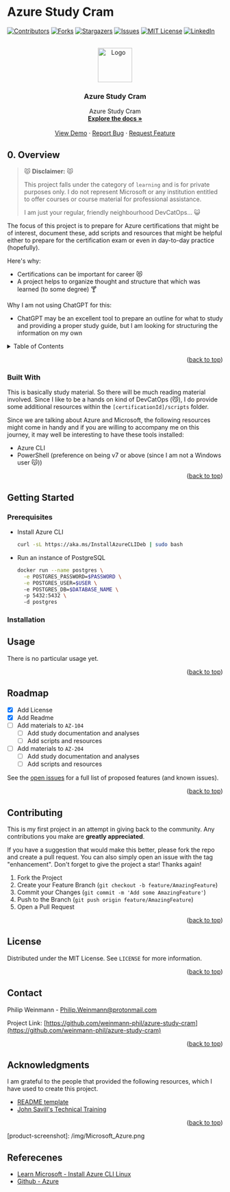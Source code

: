<!-- DISCLAIMER -->
<!-- This README uses the template provided by 
*** [othneildrev](https://github.com/othneildrew/Best-README-Template/blob/master/README.md)
*** and is licensed under the MIT creative commons license. (2022-09-30)
*** Please support the channel.
-->

# Azure Study Cram
<!-- <a name="readme-top"></a> -->

<!-- PROJECT SHIELDS -->
<!--
*** I'm using markdown "reference style" links for readability.
*** Reference links are enclosed in brackets [ ] instead of parentheses ( ).
*** See the bottom of this document for the declaration of the reference variables
*** for contributors-url, forks-url, etc. This is an optional, concise syntax you may use.
*** https://www.markdownguide.org/basic-syntax/#reference-style-links
-->
[![Contributors][contributors-shield]][contributors-url]
[![Forks][forks-shield]][forks-url]
[![Stargazers][stars-shield]][stars-url]
[![Issues][issues-shield]][issues-url]
[![MIT License][license-shield]][license-url]
[![LinkedIn][linkedin-shield]][linkedin-url]

<!-- PROJECT LOGO -->
<br />
<div align="center">
  <a href="https://github.com/weinmann-phil/azure-study-cram">
    <img src="img/Microsof_Azure.png" alt="Logo" width="80" height="80">
  </a>

  <h3 align="center">Azure Study Cram</h3>

  <p align="center">
    Azure Study Cram 
    <br />
    <a href="https://github.com/weinmann-phil/azure-study-cram"><strong>Explore the docs »</strong></a>
    <br />
    <br />
    <a href="https://github.com/weinmann-phil/azure-study-cram">View Demo</a>
    ·
    <a href="https://github.com/weinmann-phil/azure-study-cram/issues">Report Bug</a>
    ·
    <a href="https://github.com/weinmann-phil/azure-study-cram/issues">Request Feature</a>
  </p>
</div>

<!-- OVERVIEW -->
## 0. Overview

> 😾 **Disclaimer:** 😾
>
> This project falls under the category of `learning` and is for private purposes only.
> I do not represent Microsoft or any institution entitled to offer courses or course material
> for professional assistance.
> 
> I am just your regular, friendly neighbourhood DevCatOps... 😺

The focus of this project is to prepare for Azure certifications that might be of interest,
document these, add scripts and resources that might be helpful either to prepare for the
certification exam or even in day-to-day practice (hopefully).

Here's why:

* Certifications can be important for career 😻
* A project helps to organize thought and structure that which was learned (to some degree) 🍸

Why I am not using ChatGPT for this:

* ChatGPT may be an excellent tool to prepare an outline for what to study and providing 
  a proper study guide, but I am looking for structuring the information on my own

<!-- TABLE OF CONTENTS -->
<details>
  <summary>Table of Contents</summary>
  <ol start="0">
    <li>
      <a href="#0.-overview">Overview</a>
      <ul>
        <li><a href="#built-with">Built With</a></li>
      </ul>
    </li>
    <li>
      <a href="#getting-started">Getting Started</a>
      <ul>
        <li><a href="#prerequisites">Prerequisites</a></li>
        <li><a href="#installation">Installation</a></li>
      </ul>
    </li>
    <li><a href="#usage">Usage</a></li>
    <li><a href="#roadmap">Roadmap</a></li>
    <li><a href="#contributing">Contributing</a></li>
    <li><a href="#license">License</a></li>
    <li><a href="#contact">Contact</a></li>
    <li><a href="#acknowledgments">Acknowledgments</a></li>
  </ol>
</details>

<p align="right">(<a href="#go-api">back to top</a>)</p>

<!-- Dependencies/technologies -->
### Built With

This is basically study material.
So there will be much reading material involved.
Since I like to be a hands on kind of DevCatOps (😼), I do provide some 
additional resources within the `[certificationId]/scripts` folder.

Since we are talking about Azure and Microsoft, the following resources might
come in handy and if you are willing to accompany me on this journey, it may
well be interesting to have these tools installed:

* Azure CLI
* PowerShell (preference on being v7 or above (since I am not a Windows user 😽))
<!-- * Python (?) -->

<!-- Please check out their respective documentation: -->

<!-- [![Terraform][Terraform]][Terraform-url] -->

<!-- [![GitLab][GitLab]][GitLab-url] -->

<p align="right">(<a href="#go-api">back to top</a>)</p>

<!-- GETTING STARTED -->
## Getting Started


### Prerequisites

* Install Azure CLI

  ```sh
  curl -sL https://aka.ms/InstallAzureCLIDeb | sudo bash
  ```

* Run an instance of PostgreSQL

  ```sh
  docker run --name postgres \
    -e POSTGRES_PASSWORD=$PASSWORD \
    -e POSTGRES_USER=$USER \ 
    -e POSTGRES_DB=$DATABASE_NAME \ 
    -p 5432:5432 \ 
    -d postgres
  ```

### Installation

<!-- > __NOTE__:
>
> This is a sample usage of this project.
> If you are applying this within any environments other than a local test environment,
> please mind to change the settings for the provider configuration and the backend
> configurations.
>
> Otherwise, this will not work.

1. Set up your self-hosted GitLab system

   ```sh
   sudo docker run -d \
   -p 443:443 -p 80:80 -p 22:22 \
   --hostname localhost \
   --name gitlab-ce \
   --restart always \
   -v $GITLAB_HOME/config:/etc/gitlab \
   -v $GITLAB_HOME/logs:/var/log/gitlab \
   -v $GITLAB_HOME/data:/var/opt/gitlab \
   --shm-size 256m \
   gitlab/gitlab-ce:latest
   ```

1. Create an access token with administrative privileges
   
   <details>
     <summary>Create access token</summary>

     ![create-access-token](./img/gitlab_access-token.png)

   </details>

1. Enter token and a list of users into terraform.tfvars

1. Switch directory to the workspace

   ```sh
   cd environments/gitlab/
   ```

1. Initialize project

   ```sh
   terraform init
   ```

1. Apply changes to your GitLab

   ```sh
   terraform apply
   ```

<p align="right">(<a href="#go-api">back to top</a>)</p> -->


<!-- USAGE EXAMPLES -->
## Usage

There is no particular usage yet.

<p align="right">(<a href="#go-api">back to top</a>)</p>


<!-- ROADMAP -->
## Roadmap

- [x] Add License
- [x] Add Readme
- [ ] Add materials to `AZ-104`
  - [ ] Add study documentation and analyses
  - [ ] Add scripts and resources
- [ ] Add materials to `AZ-204`
  - [ ] Add study documentation and analyses
  - [ ] Add scripts and resources
   
See the [open issues](https://github.com/weinmann-phil/azure-study-cram/issues) for a full list of proposed features (and known issues).

<p align="right">(<a href="#go-api">back to top</a>)</p>


<!-- CONTRIBUTING -->
## Contributing

This is my first project in an attempt in giving back to the community.
Any contributions you make are **greatly appreciated**.

If you have a suggestion that would make this better, please fork the repo and create a pull request. 
You can also simply open an issue with the tag "enhancement".
Don't forget to give the project a star! Thanks again!

1. Fork the Project
1. Create your Feature Branch (`git checkout -b feature/AmazingFeature`)
1. Commit your Changes (`git commit -m 'Add some AmazingFeature'`)
1. Push to the Branch (`git push origin feature/AmazingFeature`)
1. Open a Pull Request

<p align="right">(<a href="#go-api">back to top</a>)</p>


<!-- LICENSE -->
## License

Distributed under the MIT License. See `LICENSE` for more information.

<p align="right">(<a href="#go-api">back to top</a>)</p>


<!-- CONTACT -->
## Contact

Philip Weinmann - Philip.Weinmann@protonmail.com

Project Link: [https://github.com/weinmann-phil/azure-study-cram](https://github.com/weinmann-phil/azure-study-cram)

<p align="right">(<a href="#go-api">back to top</a>)</p>


<!-- ACKNOWLEDGMENTS -->
## Acknowledgments

I am grateful to the people that provided the following resources, which I have 
used to create this project.

* [README template](https://github.com/othneildrew/Best-README-Template)
* [John Savill's Technical Training](https://www.youtube.com/@NTFAQGuy)

<p align="right">(<a href="#readme-top">back to top</a>)</p>

<!-- MARKDOWN LINKS & IMAGES -->
<!-- https://www.markdownguide.org/basic-syntax/#reference-style-links -->
[contributors-shield]: https://img.shields.io/github/contributors/weinmann-phil/azure-study-cram.svg?style=for-the-badge
[contributors-url]: https://github.com/weinmann-phil/azure-study-cram/graphs/contributors
[forks-shield]: https://img.shields.io/github/forks/weinmann-phil/azure-study-cram.svg?style=for-the-badge
[forks-url]: https://github.com/weinmann-phil/azure-study-cram/network/members
[stars-shield]: https://img.shields.io/github/stars/weinmann-phil/azure-study-cram.svg?style=for-the-badge
[stars-url]: https://github.com/weinmann-phil/azure-study-cram/stargazers
[issues-shield]: https://img.shields.io/github/issues/weinmann-phil/azure-study-cram.svg?style=for-the-badge
[issues-url]: https://github.com/weinmann-phil/azure-study-cram/issues
[license-shield]: https://img.shields.io/github/license/weinmann-phil/azure-study-cram.svg?style=for-the-badge
[license-url]: https://github.com/weinmann-phil/azure-study-cram/blob/main/LICENSE
[linkedin-shield]: https://img.shields.io/badge/-LinkedIn-black.svg?style=for-the-badge&logo=linkedin&colorB=555
[linkedin-url]: https://linkedin.com/in/philipweinmann
[product-screenshot]: /img/Microsoft_Azure.png <!-- ./img/Microsoft_Azure.png -->
<!-- [Terraform]: https://img.shields.io/badge/terraform-4A235A?style=for-the-badge&logo=terraform -->


## Referecenes

* [Learn Microsoft - Install Azure CLI Linux](https://learn.microsoft.com/en-us/cli/azure/install-azure-cli-linux?pivots=apt)
* [Github - Azure](https://github.com/Azure)